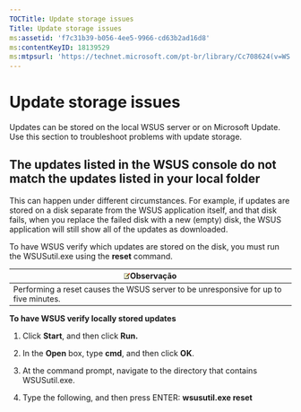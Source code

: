 ```yaml
---
TOCTitle: Update storage issues
Title: Update storage issues
ms:assetid: 'f7c31b39-b056-4ee5-9966-cd63b2ad16d8'
ms:contentKeyID: 18139529
ms:mtpsurl: 'https://technet.microsoft.com/pt-br/library/Cc708624(v=WS.10)'
---
```


Update storage issues
=====================

Updates can be stored on the local WSUS server or on Microsoft Update. Use this section to troubleshoot problems with update storage.

The updates listed in the WSUS console do not match the updates listed in your local folder
-------------------------------------------------------------------------------------------

This can happen under different circumstances. For example, if updates are stored on a disk separate from the WSUS application itself, and that disk fails, when you replace the failed disk with a new (empty) disk, the WSUS application will still show all of the updates as downloaded.

To have WSUS verify which updates are stored on the disk, you must run the WSUSutil.exe using the **reset** command.

| ![](images/Cc708624.note(WS.10).gif)Observação          |
|--------------------------------------------------------------------------------------|
| Performing a reset causes the WSUS server to be unresponsive for up to five minutes. |

**To have WSUS verify locally stored updates**
1.  Click **Start**, and then click **Run.**

2.  In the **Open** box, type **cmd**, and then click **OK**.

3.  At the command prompt, navigate to the directory that contains WSUSutil.exe.

4.  Type the following, and then press ENTER: **wsusutil.exe reset**
